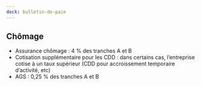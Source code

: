 ```yaml
---
deck: bulletin-de-paie
---
```


## Chômage

* Assurance chômage : 4 % des tranches A et B
* Cotisation supplémentaire pour les CDD : dans certains cas, l’entreprise cotise à un taux supérieur <span class="info">(CDD pour accroissement temporaire d’activité, etc)</span>
* AGS : 0,25 % des tranches A et B
